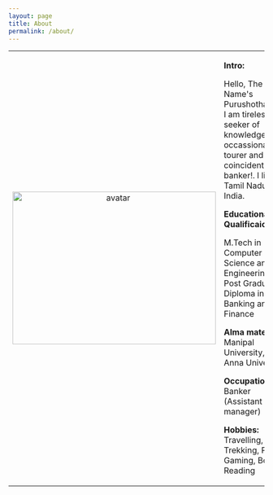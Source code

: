 ```yaml
---
layout: page
title: About
permalink: /about/
---
```

<table>
	<tr>
		<td width="300" align="center">
<img src="../icon.jpg" alt="avatar" width="400" height="300" ></td>
<td>
	<p><b>Intro:</b></p>
	<p>
Hello, The Name's Purushothaman. I am tireless seeker of knowledge and occassional tourer and coincidently a banker!.
I live in Tamil Nadu, India. 
</p>
<p><b>Educational Qualificaion:</b> </p>
<p>
M.Tech in Computer Science and Engineering and Post Graduation Diploma in Banking and Finance</p>
<p><b>
Alma mater: </b>Manipal University, Anna University</p>
<p><b>Occupation:</b> Banker (Assistant manager)</p>

<p><b>Hobbies: </b>Travelling, Trekking, PC Gaming, Book Reading
</p>


</td>
</tr>
</table>